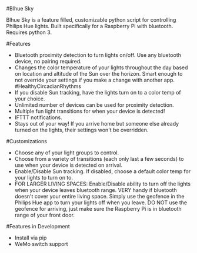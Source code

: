 #Blhue Sky

Blhue Sky is a feature filled, customizable python script for controlling Philips Hue lights. Built specifically for a Raspberry Pi with bluetooth. Requires python 3.

#Features
- Bluetooth proximity detection to turn lights on/off. Use any bluetooth device, no pairing required.
- Changes the color temperature of your lights throughout the day based on location and altitude of the Sun over the horizon. Smart enough to not override your settings if you make a change with another app. #HealthyCircadianRhythms
- If you disable Sun tracking, have the lights turn on to a color temp of your choice.
- Unlimited number of devices can be used for proximity detection.
- Multiple fun light transitions for when your device is detected!
- IFTTT notifications.
- Stays out of your way! If you arrive home but someone else already turned on the lights, their settings won't be overridden.

#Customizations
- Choose any of your light groups to control.
- Choose from a variety of transitions (each only last a few seconds) to use when your device is detected on arrival.
- Enable/Disable Sun tracking. If disabled, choose a default color temp for your lights to turn on to.
- FOR LARGER LIVING SPACES: Enable/Disable ability to turn off the lights when your device leaves bluetooth range. VERY handy if bluetooth doesn't cover your entire living space. Simply use the geofence in the Philips Hue app to turn your lights off when you leave. DO NOT use the geofence for arriving, just make sure the Raspberry Pi is in bluetooth range of your front door.

#Features in Development
- Install via pip
- WeMo switch support
